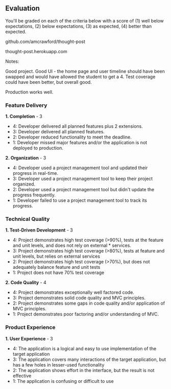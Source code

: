 ## Evaluation

You'll be graded on each of the criteria below with a score of (1) well below
expectations, (2) below expectations, (3) as expected, (4) better than expected.

github.com/amcrawford/thought-post

thought-post.herokuapp.com

Notes:

Good project. Good UI - the home page and user timeline should have been swapped and would have allowed the student to get a 4. Test coverage could have been better, but overall good. 

Production works well.

### Feature Delivery

**1. Completion** - 3

* 4: Developer delivered all planned features plus 2 extensions.
* 3: Developer delivered all planned features.
* 2: Developer reduced functionality to meet the deadline.
* 1: Developer missed major features and/or the application is not deployed to production.

**2. Organization** - 3

* 4: Developer used a project management tool and updated their progress in real-time.
* 3: Developer used a project management tool to keep their project organized.
* 2: Developer used a project management tool but didn't update the progress frequently.
* 1: Developer failed to use a project management tool to track its progress.

### Technical Quality

**1. Test-Driven Development** - 3

* 4: Project demonstrates high test coverage (>90%), tests at the feature and unit levels, and does not rely on external * services.
* 3: Project demonstrates high test coverage (>80%), tests at feature and unit levels, but relies on external services
* 2: Project demonstrates high test coverage (>70%), but does not adequately balance feature and unit tests
* 1: Project does not have 70% test coverage

**2. Code Quality** - 4

* 4: Project demonstrates exceptionally well factored code.
* 3: Project demonstrates solid code quality and MVC principles.
* 2: Project demonstrates some gaps in code quality and/or application of MVC principles.
* 1: Project demonstrates poor factoring and/or understanding of MVC.

### Product Experience

**1. User Experience** - 3

* 4: The application is a logical and easy to use implementation of the target application
* 3: The application covers many interactions of the target application, but has a few holes in lesser-used functionality
* 2: The application shows effort in the interface, but the result is not effective
* 1: The application is confusing or difficult to use
